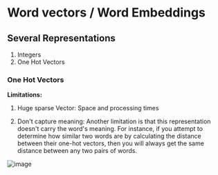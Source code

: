 # Word vectors / Word Embeddings

## Several Representations

1. Integers
1. One Hot Vectors

### One Hot Vectors

**Limitations:**

1. Huge sparse Vector: Space and processing times

1. Don't capture meaning: Another limitation is that this representation doesn't carry the word's meaning. For instance, if you attempt to determine how similar two words are by calculating the distance between their one-hot vectors, then you will always get the same distance between any two pairs of words. 

![image](https://user-images.githubusercontent.com/28102493/96021984-7e0ebe00-0e50-11eb-8d11-f621c65df0ae.png)
